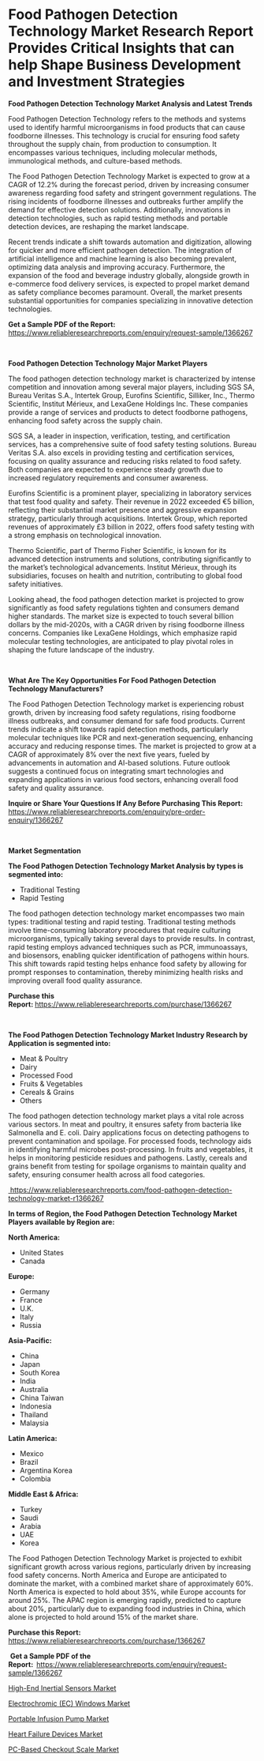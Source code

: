 <p><h1>Food Pathogen Detection Technology Market Research Report Provides Critical Insights that can help Shape Business Development and Investment Strategies</h1></p><p><strong>Food Pathogen Detection Technology Market Analysis and Latest Trends</strong></p>
<p><p>Food Pathogen Detection Technology refers to the methods and systems used to identify harmful microorganisms in food products that can cause foodborne illnesses. This technology is crucial for ensuring food safety throughout the supply chain, from production to consumption. It encompasses various techniques, including molecular methods, immunological methods, and culture-based methods.</p><p>The Food Pathogen Detection Technology Market is expected to grow at a CAGR of 12.2% during the forecast period, driven by increasing consumer awareness regarding food safety and stringent government regulations. The rising incidents of foodborne illnesses and outbreaks further amplify the demand for effective detection solutions. Additionally, innovations in detection technologies, such as rapid testing methods and portable detection devices, are reshaping the market landscape.</p><p>Recent trends indicate a shift towards automation and digitization, allowing for quicker and more efficient pathogen detection. The integration of artificial intelligence and machine learning is also becoming prevalent, optimizing data analysis and improving accuracy. Furthermore, the expansion of the food and beverage industry globally, alongside growth in e-commerce food delivery services, is expected to propel market demand as safety compliance becomes paramount. Overall, the market presents substantial opportunities for companies specializing in innovative detection technologies.</p></p>
<p><strong>Get a Sample PDF of the Report:&nbsp;</strong> <a href="https://www.reliableresearchreports.com/enquiry/request-sample/1366267?utm_campaign=11&utm_medium=2&utm_source=Github&utm_content=ia&utm_term=06122024&utm_id=food-pathogen-detection-technology">https://www.reliableresearchreports.com/enquiry/request-sample/1366267</a></p>
<p>&nbsp;</p>
<p><strong>Food Pathogen Detection Technology Major Market Players</strong></p>
<p><p>The food pathogen detection technology market is characterized by intense competition and innovation among several major players, including SGS SA, Bureau Veritas S.A., Intertek Group, Eurofins Scientific, Silliker, Inc., Thermo Scientific, Institut Mérieux, and LexaGene Holdings Inc. These companies provide a range of services and products to detect foodborne pathogens, enhancing food safety across the supply chain.</p><p>SGS SA, a leader in inspection, verification, testing, and certification services, has a comprehensive suite of food safety testing solutions. Bureau Veritas S.A. also excels in providing testing and certification services, focusing on quality assurance and reducing risks related to food safety. Both companies are expected to experience steady growth due to increased regulatory requirements and consumer awareness.</p><p>Eurofins Scientific is a prominent player, specializing in laboratory services that test food quality and safety. Their revenue in 2022 exceeded €5 billion, reflecting their substantial market presence and aggressive expansion strategy, particularly through acquisitions. Intertek Group, which reported revenues of approximately £3 billion in 2022, offers food safety testing with a strong emphasis on technological innovation.</p><p>Thermo Scientific, part of Thermo Fisher Scientific, is known for its advanced detection instruments and solutions, contributing significantly to the market’s technological advancements. Institut Mérieux, through its subsidiaries, focuses on health and nutrition, contributing to global food safety initiatives.</p><p>Looking ahead, the food pathogen detection market is projected to grow significantly as food safety regulations tighten and consumers demand higher standards. The market size is expected to touch several billion dollars by the mid-2020s, with a CAGR driven by rising foodborne illness concerns. Companies like LexaGene Holdings, which emphasize rapid molecular testing technologies, are anticipated to play pivotal roles in shaping the future landscape of the industry.</p></p>
<p>&nbsp;</p>
<p><strong>What Are The Key Opportunities For Food Pathogen Detection Technology Manufacturers?</strong></p>
<p><p>The Food Pathogen Detection Technology market is experiencing robust growth, driven by increasing food safety regulations, rising foodborne illness outbreaks, and consumer demand for safe food products. Current trends indicate a shift towards rapid detection methods, particularly molecular techniques like PCR and next-generation sequencing, enhancing accuracy and reducing response times. The market is projected to grow at a CAGR of approximately 8% over the next five years, fueled by advancements in automation and AI-based solutions. Future outlook suggests a continued focus on integrating smart technologies and expanding applications in various food sectors, enhancing overall food safety and quality assurance.</p></p>
<p><strong>Inquire or Share Your Questions If Any Before Purchasing This Report:</strong> <a href="https://www.reliableresearchreports.com/enquiry/pre-order-enquiry/1366267?utm_campaign=11&utm_medium=2&utm_source=Github&utm_content=ia&utm_term=06122024&utm_id=food-pathogen-detection-technology">https://www.reliableresearchreports.com/enquiry/pre-order-enquiry/1366267</a></p>
<p>&nbsp;</p>
<p><strong>Market Segmentation</strong></p>
<p><strong>The Food Pathogen Detection Technology Market Analysis by types is segmented into:</strong></p>
<p><ul><li>Traditional Testing</li><li>Rapid Testing</li></ul></p>
<p><p>The food pathogen detection technology market encompasses two main types: traditional testing and rapid testing. Traditional testing methods involve time-consuming laboratory procedures that require culturing microorganisms, typically taking several days to provide results. In contrast, rapid testing employs advanced techniques such as PCR, immunoassays, and biosensors, enabling quicker identification of pathogens within hours. This shift towards rapid testing helps enhance food safety by allowing for prompt responses to contamination, thereby minimizing health risks and improving overall food quality assurance.</p></p>
<p><strong>Purchase this Report:&nbsp;</strong><a href="https://www.reliableresearchreports.com/purchase/1366267?utm_campaign=11&utm_medium=2&utm_source=Github&utm_content=ia&utm_term=06122024&utm_id=food-pathogen-detection-technology">https://www.reliableresearchreports.com/purchase/1366267</a></p>
<p>&nbsp;</p>
<p><strong>The Food Pathogen Detection Technology Market Industry Research by Application is segmented into:</strong></p>
<p><ul><li>Meat & Poultry</li><li>Dairy</li><li>Processed Food</li><li>Fruits & Vegetables</li><li>Cereals & Grains</li><li>Others</li></ul></p>
<p><p>The food pathogen detection technology market plays a vital role across various sectors. In meat and poultry, it ensures safety from bacteria like Salmonella and E. coli. Dairy applications focus on detecting pathogens to prevent contamination and spoilage. For processed foods, technology aids in identifying harmful microbes post-processing. In fruits and vegetables, it helps in monitoring pesticide residues and pathogens. Lastly, cereals and grains benefit from testing for spoilage organisms to maintain quality and safety, ensuring consumer health across all food categories.</p></p>
<p><a href="https://www.reliableresearchreports.com/food-pathogen-detection-technology-market-r1366267?utm_campaign=11&utm_medium=2&utm_source=Github&utm_content=ia&utm_term=06122024&utm_id=food-pathogen-detection-technology">&nbsp;https://www.reliableresearchreports.com/food-pathogen-detection-technology-market-r1366267</a></p>
<p><strong>In terms of Region, the Food Pathogen Detection Technology Market Players available by Region are:</strong></p>
<p>
    <p> <strong> North America: </strong>
        <ul>
            <li>United States</li>
            <li>Canada</li>
        </ul>
        </p> 
    <p> <strong> Europe: </strong>
        <ul>
            <li>Germany</li>
            <li>France</li>
            <li>U.K.</li>
            <li>Italy</li>
            <li>Russia</li>
        </ul>
        </p> 
    <p> <strong> Asia-Pacific: </strong>
        <ul>
            <li>China</li>
            <li>Japan</li>
            <li>South Korea</li>
            <li>India</li>
            <li>Australia</li>
            <li>China Taiwan</li>
            <li>Indonesia</li>
            <li>Thailand</li>
            <li>Malaysia</li>
        </ul>
        </p> 
    <p> <strong> Latin America: </strong>
        <ul>
            <li>Mexico</li>
            <li>Brazil</li>
            <li>Argentina Korea</li>
            <li>Colombia</li>
        </ul>
        </p> 
    <p> <strong> Middle East & Africa: </strong>
        <ul>
            <li>Turkey</li>
            <li>Saudi</li>
            <li>Arabia</li>
            <li>UAE</li>
            <li>Korea</li>
        </ul>
    </p>
    </p>
<p><p>The Food Pathogen Detection Technology Market is projected to exhibit significant growth across various regions, particularly driven by increasing food safety concerns. North America and Europe are anticipated to dominate the market, with a combined market share of approximately 60%. North America is expected to hold about 35%, while Europe accounts for around 25%. The APAC region is emerging rapidly, predicted to capture about 20%, particularly due to expanding food industries in China, which alone is projected to hold around 15% of the market share.</p></p>
<p><strong>Purchase this Report: </strong><a href="https://www.reliableresearchreports.com/purchase/1366267?utm_campaign=11&utm_medium=2&utm_source=Github&utm_content=ia&utm_term=06122024&utm_id=food-pathogen-detection-technology">https://www.reliableresearchreports.com/purchase/1366267</a></p>
<p>&nbsp;<strong>Get a Sample PDF of the Report:&nbsp;&nbsp;</strong><a href="https://www.reliableresearchreports.com/enquiry/request-sample/1366267?utm_campaign=11&utm_medium=2&utm_source=Github&utm_content=ia&utm_term=06122024&utm_id=food-pathogen-detection-technology">https://www.reliableresearchreports.com/enquiry/request-sample/1366267</a></p>
<p><strong></strong></p>
<p><p><a href="https://github.com/ChiragRp1/Market-Research-Report-List-6/blob/main/high-end-inertial-sensors-market.md?utm_campaign=11&utm_medium=2&utm_source=Github&utm_content=ia&utm_term=06122024&utm_id=food-pathogen-detection-technology">High-End Inertial Sensors Market</a></p><p><a href="https://github.com/gukenneth26571/Market-Research-Report-List-1/blob/main/electrochromic-ec-windows-market.md?utm_campaign=11&utm_medium=2&utm_source=Github&utm_content=ia&utm_term=06122024&utm_id=food-pathogen-detection-technology">Electrochromic (EC) Windows Market</a></p><p><a href="https://www.linkedin.com/pulse/compreh-proposis-fbaif?utm_campaign=11&utm_medium=2&utm_source=Github&utm_content=ia&utm_term=06122024&utm_id=food-pathogen-detection-technology">Portable Infusion Pump Market</a></p><p><a href="https://issuu.com/reportprime-2/docs/heart-failure-devices-market-size-2030.pptx?utm_campaign=11&utm_medium=2&utm_source=Github&utm_content=ia&utm_term=06122024&utm_id=food-pathogen-detection-technology">Heart Failure Devices Market</a></p><p><a href="https://issuu.com/reportprime-2/docs/pc-based-checkout-scale-market-size-2030.pptx?utm_campaign=11&utm_medium=2&utm_source=Github&utm_content=ia&utm_term=06122024&utm_id=food-pathogen-detection-technology">PC-Based Checkout Scale Market</a></p></p>